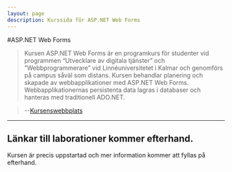 ```yaml
---
layout: page
description: Kurssida för ASP.NET Web Forms
---
```

#ASP.NET Web Forms

>Kursen ASP.NET Web Forms är en programkurs för studenter vid programmen “Utvecklare av digitala tjänster”
>och ”Webbprogrammerare” vid Linnéuniversitetet i Kalmar och genomförs på campus såväl som distans.
>Kursen behandlar planering och skapade av webbapplikationer med ASP.NET Web Forms. Webbapplikationernas
>persistenta data lagras i databaser och hanteras med traditionell ADO.NET.

>--[Kursenswebbplats](https://coursepress.lnu.se/kurs/aspnet-web-forms/)

---
Länkar till laborationer kommer efterhand.
---

Kursen är precis uppstartad och mer information kommer att fyllas på efterhand.
